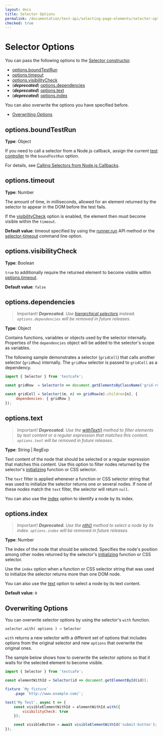 ```yaml
---
layout: docs
title: Selector Options
permalink: /documentation/test-api/selecting-page-elements/selector-options.html
checked: true
---
```

# Selector Options

You can pass the following options to the [Selector constructor](selectors.md#creating-selectors).

* [options.boundTestRun](#optionsboundtestrun)
* [options.timeout](#optionstimeout)
* [options.visibilityCheck](#optionsvisibilitycheck)
* (***deprecated***) [options.dependencies](#optionsdependencies)
* (***deprecated***) [options.text](#optionstext)
* (***deprecated***) [options.index](#optionsindex)

You can also overwrite the options you have specified before.

* [Overwriting Options](#overwriting-options)

## options.boundTestRun

**Type**: Object

If you need to call a selector from a Node.js callback, assign the current
[test controller](../test-code-structure.md#test-controller) to the `boundTestRun` option.

For details, see [Calling Selectors from Node.js Callbacks](selectors.md#calling-selectors-from-nodejs-callbacks).

## options.timeout

**Type**: Number

The amount of time, in milliseconds, allowed for an element returned by the selector to appear in the DOM before the test fails.

If the [visibilityCheck](#optionsvisibilitycheck) option is enabled, the element then must become visible within the `timeout`.

**Default value**: timeout specified by using the [runner.run](../../using-testcafe/programming-interface/runner.md#run) API method
or the [selector-timeout](../../using-testcafe/command-line-interface.md#--selector-timeout-ms) command line option.

## options.visibilityCheck

**Type**: Boolean

`true` to additionally require the returned element to become visible within [options.timeout](#optionstimeout).

**Default value**: `false`

## options.dependencies

> Important! ***Deprecated.*** *Use [hierarchical selectors](selectors.md#search-for-elements-in-the-dom-hierarchy) instead. `options.dependencies` will be removed in future releases.*

**Type**: Object

Contains functions, variables or objects used by the selector internally.
Properties of the `dependencies` object will be added to the selector's scope as variables.

The following sample demonstrates a selector (`gridCell`) that calls another selector (`gridRow`) internally.
The `gridRow` selector is passed to `gridCell` as a dependency.

```js
import { Selector } from 'testcafe';

const gridRow  = Selector(n => document.getElementsByClassName('grid-row')[n]);

const gridCell = Selector((m, n) => gridRow(m).children[n], {
     dependencies: { gridRow }
});
```

## options.text

> Important! ***Deprecated.*** *Use the [withText()](selectors.md#filter-dom-nodes) method to filter elements by text content or a regular expression that matches this content. `options.text` will be removed in future releases.*

**Type**: String &#124; RegExp

Text content of the node that should be selected or a regular expression that matches this content.
Use this option to filter nodes returned by the selector's [initializing](selectors.md#selector-initializers) function or CSS selector.

The `text` filter is applied whenever a function or CSS selector string that was used to initialize the selector
returns one or several nodes. If none of these nodes match the `text` filter, the selector will return `null`.

You can also use the [index](#optionsindex) option to identify a node by its index.

## options.index

> Important! ***Deprecated.*** *Use the [nth()](selectors.md#filter-dom-nodes) method to select a node by its index. `options.index` will be removed in future releases.*

**Type**: Number

The index of the node that should be selected. Specifies the node's position among other nodes returned
by the selector's [initializing](selectors.md#selector-initializers) function or CSS selector.

Use the `index` option when a function or CSS selector string that was used to initialize the selector returns more than one DOM node.

You can also use the [text](#optionstext) option to select a node by its text content.

**Default value**: `0`

## Overwriting Options

You can overwrite selector options by using the selector's `with` function.

```text
selector.with( options ) → Selector
```

`with` returns a new selector with a different set of options that includes options
from the original selector and new `options` that overwrite the original ones.

The sample below shows how to overwrite the selector options so that it waits for the selected element to become visible.

```js
import { Selector } from 'testcafe';

const elementWithId = Selector(id => document.getElementById(id));

fixture `My fixture`
    .page `http://www.example.com/`;

test('My Test', async t => {
    const visibleElementWithId = elementWithId.with({
        visibilityCheck: true
    });

    const visibleButton = await visibleElementWithId('submit-button');
});
```
